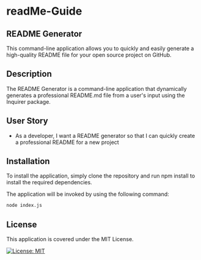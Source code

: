 # readMe-Guide
## README Generator

This command-line application allows you to quickly and easily generate a high-quality README file for your open source project on GitHub.

## Description
The README Generator is a command-line application that dynamically generates a professional README.md file from a user's input using the Inquirer package.

## User Story

* As a developer, I want a README generator so that I can quickly create a professional README for a new project


## Installation
To install the application, simply clone the repository and run npm install to install the required dependencies.

The application will be invoked by using the following command:

```bash
node index.js
```

## License
This application is covered under the MIT License.

[![License: MIT](https://img.shields.io/badge/License-MIT-yellow.svg)](https://opensource.org/licenses/MIT)

